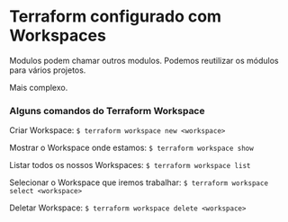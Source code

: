 # Terraform configurado com Workspaces

Modulos podem chamar outros modulos.
Podemos reutilizar os módulos para vários projetos.

Mais complexo.

### Alguns comandos do Terraform Workspace

Criar Workspace:
`$ terraform workspace new <workspace>`

Mostrar o Workspace onde estamos:
`$ terraform workspace show`

Listar todos os nossos Workspaces:
`$ terraform workspace list`

Selecionar o Workspace que iremos trabalhar:
`$ terraform workspace select <workspace>`

Deletar Workspace:
`$ terraform workspace delete <workspace>`